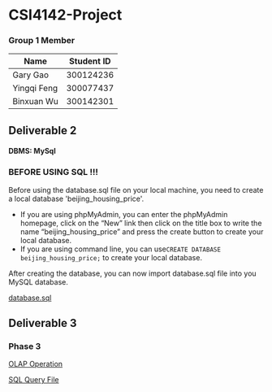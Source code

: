# CSI4142-Project

### Group 1 Member
| Name | Student ID |
|-------|---------------|
| Gary Gao | 300124236|
| Yingqi Feng | 300077437|
| Binxuan Wu | 300142301 | 

## Deliverable 2
#### DBMS: MySql

### BEFORE USING SQL !!!

Before using the database.sql file on your local machine, you need to create a local database 'beijing_housing_price'.

- If you are using phpMyAdmin, you can enter the phpMyAdmin homepage, click on the “New” link then
  click on the title box to write the name “beijing_housing_price” and press the create button to
  create your local database.
- If you are using command line, you can use`CREATE DATABASE beijing_housing_price;` to create your local database.

After creating the database, you can now import database.sql file into you MySQL database.

[database.sql](\Deliverable%202\database.sql)

## Deliverable 3 

### Phase 3

[OLAP Operation](https://colab.research.google.com/drive/1Vy0zT7kaXjsAjm90bKWuWvnL0yCD92I7#scrollTo=D9bCChhVXYbK)

[SQL Query File](\Deliverable%203\sql.sql)

